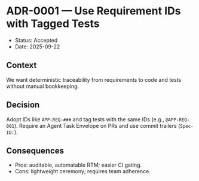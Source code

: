 # ADR-0001 — Use Requirement IDs with Tagged Tests

- Status: Accepted
- Date: 2025-09-22

## Context
We want deterministic traceability from requirements to code and tests without manual bookkeeping.

## Decision
Adopt IDs like `APP-REQ-###` and tag tests with the same IDs (e.g., `@APP-REQ-001`). Require an Agent Task Envelope on PRs and use commit trailers (`Spec-ID:`).

## Consequences
- Pros: auditable, automatable RTM; easier CI gating.
- Cons: lightweight ceremony; requires team adherence.
